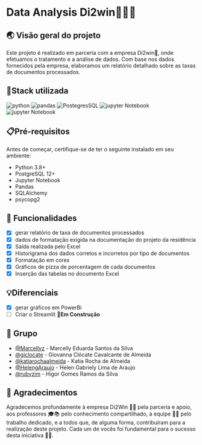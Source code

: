 # Data Analysis Di2win🤩🌟🩷

## 🌏 Visão geral do projeto
Este projeto é realizado em parceria com a empresa Di2win🩷, onde efetuamos o tratamento e a análise de dados. Com base nos dados fornecidos pela empresa, elaboramos um relatório detalhado sobre as taxas de documentos processados.

## 📍Stack utilizada

<div> 
  <img align="inline_block" alt="python" src="https://img.shields.io/badge/Python-3776AB?style=for-the-badge&logo=python&logoColor=white"/>
  <img align="inline_block" alt="pandas" src="https://img.shields.io/badge/pandas-%23150458.svg?style=for-the-badge&logo=pandas&logoColor=white"/>
  <img align="inline_block" alt="PostegresSQL" src="https://img.shields.io/badge/PostgreSQL-316192?style=for-the-badge&logo=postgresql&logoColor=white"/>
  <img align="inline_block" alt="jupyter Notebook" src="https://img.shields.io/badge/jupyter-%23FA0F00.svg?style=for-the-badge&logo=jupyter&logoColor=white"/>
  <img align="inline_block" alt="jupyter Notebook" src="https://img.shields.io/badge/power_bi-F2C811?style=for-the-badge&logo=powerbi&logoColor=black"/> 
</div>

## 📋Pré-requisitos

Antes de começar, certifique-se de ter o seguinte instalado em seu ambiente:

- Python 3.8+
- PostgreSQL 12+
- Jupyter Notebook
- Pandas
- SQLAlchemy 
- psycopg2
  
## 🧾 Funcionalidades 

- [x] gerar relatório de taxa de documentos processados
- [x] dados de formatação exigida na documentação do projeto da residência
- [X] Saída realizada pelo Excel 
- [X] Historigrama dos dados corretos e incorretos por tipo de documentos
- [X] Formatação em cores
- [X] Gráficos de pizza de porcentagem de cada documentos
- [X] Inserção das tabelas no documento Excel
 
## 💡Diferenciais
- [X] gerar gráficos em PowerBi
- [ ] Criar o Streamlit  **🚧Em Construção**

## 👥 Grupo

- [@Marcellyz](https://github.com/Marcellyz) - Marcelly Eduarda Santos da Silva
- [@giclocate](https://github.com/giclocate) - Giovanna Clócate Cavalcante de Almeida
- [@katiarochaalmeida](https://github.com/katiarochaalmeida) - Katia Rocha de Almeida
- [@HelengAraujo](https://github.com/HelengAraujo) - Helen Gabriely Lima de Araujo
- [@rubyzim](https://github.com/rubyzim) - Higor Gomes Ramos da Silva

## 🙏 Agradecimentos 
Agradecemos profundamente à empresa Di2Win 🏢🩷 pela parceria e apoio, aos professores 🎓📚 pelo conhecimento compartilhado, à equipe 👥🤝 pelo trabalho dedicado, e a todos que, de alguma forma, contribuíram para a realização deste projeto. Cada um de vocês foi fundamental para o sucesso desta iniciativa 💖✨.
